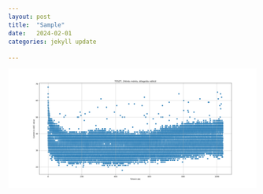 ```yaml
---
layout: post
title:  "Sample"
date:   2024-02-01
categories: jekyll update

---
```


![image description](/images/test2.png)